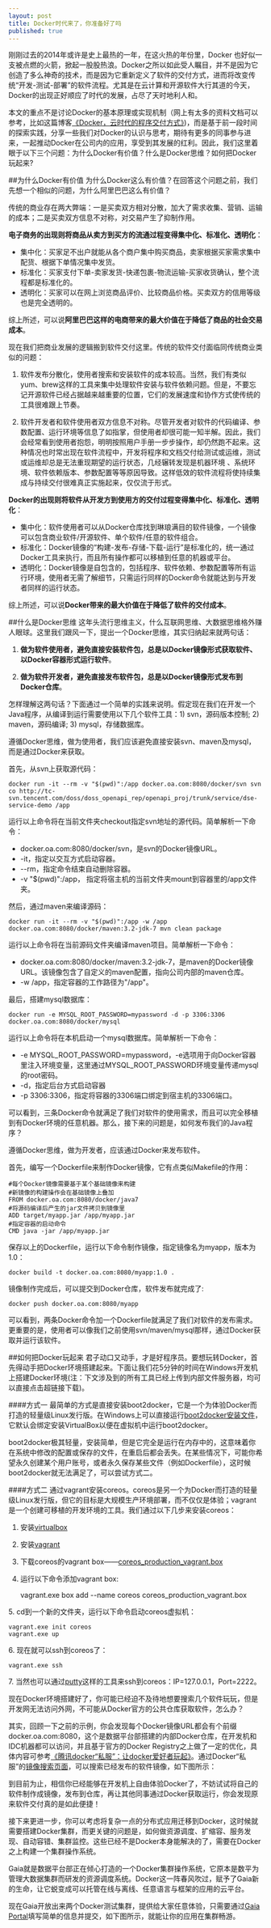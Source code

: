 ```yaml
---
layout: post
title: Docker时代来了，你准备好了吗
published: true
---
```


刚刚过去的2014年或许是史上最热的一年，在这火热的年份里，Docker 也好似一支被点燃的火箭，掀起一股股热浪。Docker之所以如此受人瞩目，并不是因为它创造了多么神奇的技术，而是因为它重新定义了软件的交付方式，进而将改变传统“开发-测试-部署”的软件流程。尤其是在云计算和开源软件大行其道的今天，Docker的出现正好顺应了时代的发展，占尽了天时地利人和。

本文的重点不是讨论Docker的基本原理或实现机制（网上有太多的资料文档可以参考，比如这篇博客[《Docker，云时代的程序交付方式》](http://liubin.org/2014/08/11/docker-cloud-app-delivery-style/))，而是基于前一段时间的探索实践，分享一些我们对Docker的认识与思考，期待有更多的同事参与进来，一起推动Docker在公司内的应用，享受到其发展的红利。因此，我们这里着眼于以下三个问题：为什么Docker有价值？什么是Docker思维？如何把Docker玩起来?

##为什么Docker有价值
为什么Docker这么有价值？在回答这个问题之前，我们先想一个相似的问题，为什么阿里巴巴这么有价值？

传统的商业存在两大弊端：一是买卖双方相对分散，加大了需求收集、营销、运输的成本；二是买卖双方信息不对称，对交易产生了抑制作用。

**电子商务的出现则将商品从卖方到买方的流通过程变得集中化、标准化、透明化**：

- 集中化：买家足不出户就能从各个商户集中购买商品，卖家根据买家需求集中配货、根据下单情况集中发货。
- 标准化：买家支付下单-卖家发货-快递包裹-物流运输-买家收货确认，整个流程都是标准化的。
- 透明化：买家可以在网上浏览商品评价、比较商品价格。买卖双方的信用等级也是完全透明的。

综上所述，可以说**阿里巴巴这样的电商带来的最大价值在于降低了商品的社会交易成本**。

现在我们把商业发展的逻辑搬到软件交付这里。传统的软件交付面临同传统商业类似的问题：

1. 软件发布分散化，使用者搜索和安装软件的成本较高。当然，我们有类似yum、brew这样的工具来集中处理软件安装与软件依赖问题。但是，不要忘记开源软件已经占据越来越重要的位置，它们的发展速度和协作方式使传统的工具很难跟上节奏。

2. 软件开发者和软件使用者双方信息不对称。尽管开发者对软件的代码编译、参数配置、运行环境等信息了如指掌，但使用者却很可能一知半解。因此，我们会经常看到使用者抱怨，明明按照用户手册一步步操作，却仍然跑不起来。这种情况也时常出现在软件流程中，开发将程序和文档交付给测试或运维，测试或运维却总是无法重现期望的运行状态，几经辗转发现是机器环境 、系统环境、软件依赖版本、参数配置等等原因导致。这样低效的软件流程将使持续集成与持续交付很难真正实施起来，仅仅流于形式。

**Docker的出现则将软件从开发方到使用方的交付过程变得集中化、标准化、透明化**：

- 集中化：软件使用者可以从Docker仓库找到琳琅满目的软件镜像，一个镜像可以包含商业软件/开源软件、单个软件/任意的软件组合。
- 标准化：Docker镜像的“构建-发布-存储-下载-运行”是标准化的，统一通过Docker工具来执行，而且所有操作都可以移植到任意的机器或平台。
- 透明化：Docker镜像是自包含的，包括程序、软件依赖、参数配置等所有运行环境，使用者无需了解细节，只需运行同样的Docker命令就能达到与开发者同样的运行状态。

综上所述，可以说**Docker带来的最大价值在于降低了软件的交付成本**。
    
##什么是Docker思维
这年头流行思维主义，什么互联网思维、大数据思维格外赚人眼球。这里我们跟风一下，提出一个Docker思维，其实归纳起来就两句话：

1. **做为软件使用者，避免直接安装软件包，总是以Docker镜像形式获取软件、以Docker容器形式运行软件**。

2. **做为软件开发者，避免直接发布软件包，总是以Docker镜像形式发布到Docker仓库**。

怎样理解这两句话？下面通过一个简单的实践来说明。假定现在我们在开发一个Java程序，从编译到运行需要使用以下几个软件工具：1) svn，源码版本控制; 2) maven，源码编译; 3) mysql，存储数据库。

遵循Docker思维，做为使用者，我们应该避免直接安装svn、maven及mysql，而是通过Docker来获取。

首先，从svn上获取源代码：
    
    docker run -it --rm -v "$(pwd)":/app docker.oa.com:8080/docker/svn svn co http://tc-svn.tencent.com/doss/doss_openapi_rep/openapi_proj/trunk/service/dse-service-demo /app
    
运行以上命令将在当前文件夹checkout指定svn地址的源代码。简单解析一下命令：
 
- docker.oa.com:8080/docker/svn，是svn的Docker镜像URL。
- -it，指定以交互方式启动容器。
- --rm，指定命令结束自动删除容器。
- -v "$(pwd)":/app， 指定将宿主机的当前文件夹mount到容器里的/app文件夹。

然后，通过maven来编译源码：

    docker run -it --rm -v "$(pwd)":/app -w /app docker.oa.com:8080/docker/maven:3.2-jdk-7 mvn clean package

运行以上命令将在当前源码文件夹编译maven项目。简单解析一下命令：

- docker.oa.com:8080/docker/maven:3.2-jdk-7，是maven的Docker镜像URL。该镜像包含了自定义的maven配置，指向公司内部的maven仓库。
- -w /app，指定容器的工作路径为"/app"。

最后，搭建mysql数据库：

    docker run -e MYSQL_ROOT_PASSWORD=mypassword -d -p 3306:3306 docker.oa.com:8080/docker/mysql
    
运行以上命令将在本机启动一个mysql数据库。简单解析一下命令：

- -e MYSQL_ROOT_PASSWORD=mypassword，-e选项用于向Docker容器里注入环境变量，这里通过MYSQL_ROOT_PASSWORD环境变量传递mysql的root密码。
- -d，指定后台方式启动容器
- -p 3306:3306，指定将容器的3306端口绑定到宿主机的3306端口。
    
可以看到，三条Docker命令就满足了我们对软件的使用需求，而且可以完全移植到有Docker环境的任意机器。那么，接下来的问题是，如何发布我们的Java程序？

遵循Docker思维，做为开发者，应该通过Docker来发布软件。

首先，编写一个Dockerfile来制作Docker镜像，它有点类似Makefile的作用：

    #每个Docker镜像需要基于某个基础镜像来构建
    #新镜像的构建操作会在基础镜像上叠加
    FROM docker.oa.com:8080/docker/java7
    #将源码编译后产生的jar文件拷贝到镜像里
    ADD target/myapp.jar /app/myapp.jar
    #指定容器的启动命令
    CMD java -jar /app/myapp.jar
    
保存以上的Dockerfile，运行以下命令制作镜像，指定镜像名为myapp，版本为1.0：

    docker build -t docker.oa.com:8080/myapp:1.0 .

镜像制作完成后，可以提交到Docker仓库，软件发布就完成了:

    docker push docker.oa.com:8080/myapp

可以看到，两条Docker命令加一个Dockerfile就满足了我们对软件的发布需求。更重要的是，使用者可以像我们之前使用svn/maven/mysql那样，通过Docker获取并运行该软件。

##如何把Docker玩起来
君子动口又动手，才是好程序员。要想玩转Docker，首先得动手把Docker环境搭建起来。下面让我们花5分钟的时间在Windows开发机上搭建Docker环境(注：下文涉及到的所有工具已经上传到内部文件服务器，均可以直接点击超链接下载)。

####方式一
最简单的方式是直接安装boot2docker，它是一个为体验Docker而打造的轻量级Linux发行版。在Windows上可以直接运行[boot2docker安装文件](http://maven.data.oa.com/nexus/content/groups/public/com/tencent/docker/boot2docker/0.1/docker-install.exe)，它默认会绑定安装VirtualBox以便在虚拟机中运行boot2docker。

boot2docker极其轻量，安装简单，但是它完全是运行在内存中的，这意味着你在系统中修改的配置或保存的文件，在重启后都会丢失。在某些情况下，可能你希望永久创建某个用户账号，或者永久保存某些文件（例如Dockerfile），这时候boot2docker就无法满足了，可以尝试方式二。

####方式二
通过vagrant安装coreos。coreos是另一个为Docker而打造的轻量级Linux发行版，但它的目标是大规模生产环境部署，而不仅仅是体验；vagrant是一个创建可移植的开发环境的工具。我们通过以下几步来安装coreos：
1. 安装[virtualbox](http://maven.data.oa.com/nexus/content/groups/public/com/tencent/docker/VirtualBox/4.3.20-96997-Win/VirtualBox-4.3.20-96997-Win.exe)
2. 安装[vagrant](http://maven.data.oa.com/nexus/content/groups/public/com/tencent/docker/vagrant/1.6.5/vagrant_1.6.5.msi)
3. 下载coreos的vagrant box——[coreos_production_vagrant.box](http://maven.data.oa.com/nexus/content/groups/public/com/tencent/docker/coreos-vagrant/1.0.0/coreos_production_vagrant.box)
4. 运行以下命令添加vagrant box:

    vagrant.exe box add --name coreos coreos_production_vagrant.box

5\. cd到一个新的文件夹，运行以下命令启动coreos虚拟机：

    vagrant.exe init coreos
    vagrant.exe up
    
6\. 现在就可以ssh到coreos了：
    
    vagrant.exe ssh

7\. 当然也可以通过[putty](http://maven.data.oa.com/nexus/content/groups/public/com/tencent/docker/putty/0.63/putty_V0.63.0.0.43510830.exe)这样的工具来ssh到coreos：IP=127.0.0.1，Port=2222。

现在Docker环境搭建好了，你可能已经迫不及待地想要搜索几个软件玩玩，但是开发网无法访问外网，不可能从Docker官方的公共仓库获取软件，怎么办？

其实，回顾一下之前的示例，你会发现每个Docker镜像URL都会有个前缀docker.oa.com:8080，这个是数据平台部搭建的内部Docker仓库，在开发机和IDC机器都可以访问，并且基于官方的Docker Registry之上做了一定的优化，具体内容可参考[《腾讯docker“私服”：让docker爱好者玩起》](http://km.oa.com/group/docker/articles/show/205373)。通过Docker“私服”的[镜像搜索页面](http://gri.oa.com/gaia/image/imglist)，可以搜索已经发布的软件镜像，如下图所示：


到目前为止，相信你已经能够在开发机上自由体验Docker了，不妨试试将自己的软件制作成镜像，发布到仓库，再让其他同事通过Docker获取运行，你会发现原来软件交付真的是如此便捷！

接下来更进一步，你可以考虑将复杂一点的分布式应用迁移到Docker，这时候就需要搭建Docker集群，而更关键的问题是，如何做资源调度、扩缩容、服务发现、自动容错、集群监控。这些已经不是Docker本身能解决的了，需要在Docker之上构建一个集群操作系统。

Gaia就是数据平台部正在倾心打造的一个Docker集群操作系统，它原本是数平为管理大数据集群而研发的资源调度系统。Docker这一阵春风吹过，赋予了Gaia新的生命，让它蜕变成可以托管在线与离线、任意语言与框架的应用的云平台。

现在Gaia开放出来两个Docker测试集群，提供给大家任意体验，只需要通过[Gaia Portal](http://gri.oa.com/gaia/app/create)填写简单的信息并提交，如下图所示，就能让你的应用在集群畅游。

